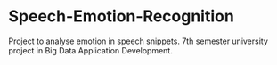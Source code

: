 # Speech-Emotion-Recognition

Project to analyse emotion in speech snippets. 7th semester university project in Big Data Application Development.
